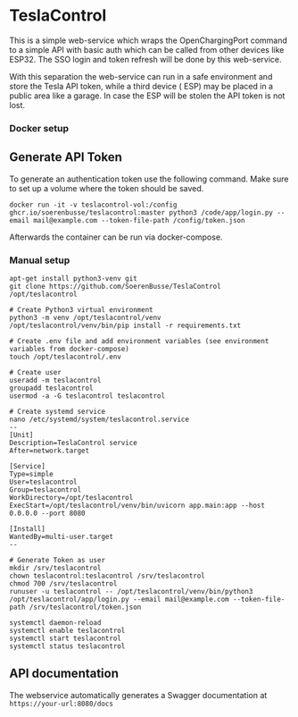 # TeslaControl

This is a simple web-service which wraps the OpenChargingPort command to a simple API with basic auth which can be
called from other devices like ESP32. The SSO login and token refresh will be done by this web-service.

With this separation the web-service can run in a safe environment and store the Tesla API token, while a third device (
ESP) may be placed in a public area like a garage. In case the ESP will be stolen the API token is not lost.

### Docker setup
## Generate API Token

To generate an authentication token use the following command. Make sure to set up a volume where the token should be saved.
```
docker run -it -v teslacontrol-vol:/config ghcr.io/soerenbusse/teslacontrol:master python3 /code/app/login.py --email mail@example.com --token-file-path /config/token.json
```

Afterwards the container can be run via docker-compose.

### Manual setup
```
apt-get install python3-venv git
git clone https://github.com/SoerenBusse/TeslaControl /opt/teslacontrol

# Create Python3 virtual environment
python3 -m venv /opt/teslacontrol/venv
/opt/teslacontrol/venv/bin/pip install -r requirements.txt

# Create .env file and add environment variables (see environment variables from docker-compose)
touch /opt/teslacontrol/.env

# Create user
useradd -m teslacontrol
groupadd teslacontrol
usermod -a -G teslacontrol teslacontrol

# Create systemd service
nano /etc/systemd/system/teslacontrol.service
--
[Unit]
Description=TeslaControl service
After=network.target

[Service]
Type=simple
User=teslacontrol
Group=teslacontrol
WorkDirectory=/opt/teslacontrol
ExecStart=/opt/teslacontrol/venv/bin/uvicorn app.main:app --host 0.0.0.0 --port 8080

[Install]
WantedBy=multi-user.target
--

# Generate Token as user
mkdir /srv/teslacontrol
chown teslacontrol:teslacontrol /srv/teslacontrol
chmod 700 /srv/teslacontrol
runuser -u teslacontrol -- /opt/teslacontrol/venv/bin/python3 /opt/teslacontrol/app/login.py --email mail@example.com --token-file-path /srv/teslacontrol/token.json

systemctl daemon-reload
systemctl enable teslacontrol
systemctl start teslacontrol
systemctl status teslacontrol
```

## API documentation
The webservice automatically generates a Swagger documentation at `https://your-url:8080/docs`